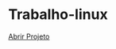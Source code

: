 # Trabalho-linux


<a href="https://luiz-gustavo-soares.github.io/Trabalho-linux/" target="_blank">Abrir Projeto</a>

